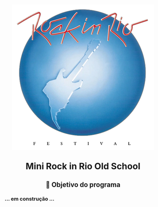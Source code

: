 <h1 align="center">
<img src="./assets/RockInRio_1985.webp"/>
<p>Mini Rock in Rio Old School</p>
</h1>

<h2 align="center"><p>📌 Objetivo do programa</p</h2>
<h3>

... em construção ...
